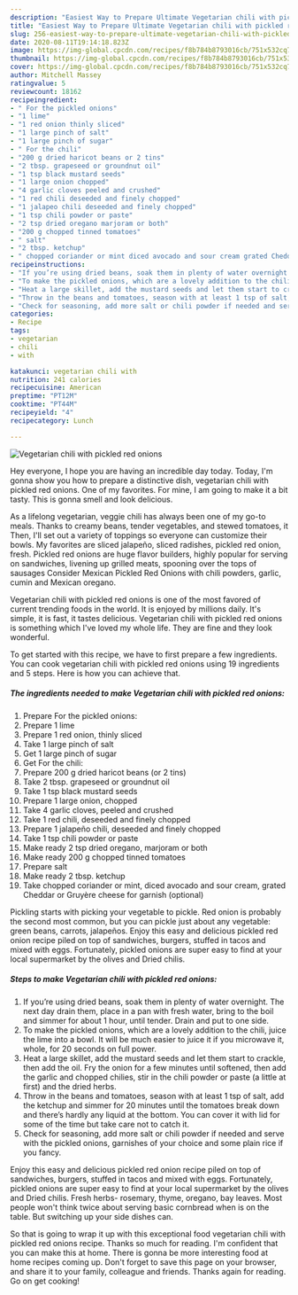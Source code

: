 ```yaml
---
description: "Easiest Way to Prepare Ultimate Vegetarian chili with pickled red onions"
title: "Easiest Way to Prepare Ultimate Vegetarian chili with pickled red onions"
slug: 256-easiest-way-to-prepare-ultimate-vegetarian-chili-with-pickled-red-onions
date: 2020-08-11T19:14:18.823Z
image: https://img-global.cpcdn.com/recipes/f8b784b8793016cb/751x532cq70/vegetarian-chili-with-pickled-red-onions-recipe-main-photo.jpg
thumbnail: https://img-global.cpcdn.com/recipes/f8b784b8793016cb/751x532cq70/vegetarian-chili-with-pickled-red-onions-recipe-main-photo.jpg
cover: https://img-global.cpcdn.com/recipes/f8b784b8793016cb/751x532cq70/vegetarian-chili-with-pickled-red-onions-recipe-main-photo.jpg
author: Mitchell Massey
ratingvalue: 5
reviewcount: 18162
recipeingredient:
- " For the pickled onions"
- "1 lime"
- "1 red onion thinly sliced"
- "1 large pinch of salt"
- "1 large pinch of sugar"
- " For the chili"
- "200 g dried haricot beans or 2 tins"
- "2 tbsp. grapeseed or groundnut oil"
- "1 tsp black mustard seeds"
- "1 large onion chopped"
- "4 garlic cloves peeled and crushed"
- "1 red chili deseeded and finely chopped"
- "1 jalapeo chili deseeded and finely chopped"
- "1 tsp chili powder or paste"
- "2 tsp dried oregano marjoram or both"
- "200 g chopped tinned tomatoes"
- " salt"
- "2 tbsp. ketchup"
- " chopped coriander or mint diced avocado and sour cream grated Cheddar or Gruyre cheese for garnish optional"
recipeinstructions:
- "If you’re using dried beans, soak them in plenty of water overnight. The next day drain them, place in a pan with fresh water, bring to the boil and simmer for about 1 hour, until tender. Drain and put to one side."
- "To make the pickled onions, which are a lovely addition to the chili, juice the lime into a bowl. It will be much easier to juice it if you microwave it, whole, for 20 seconds on full power."
- "Heat a large skillet, add the mustard seeds and let them start to crackle, then add the oil. Fry the onion for a few minutes until softened, then add the garlic and chopped chilies, stir in the chili powder or paste (a little at first) and the dried herbs."
- "Throw in the beans and tomatoes, season with at least 1 tsp of salt, add the ketchup and simmer for 20 minutes until the tomatoes break down and there’s hardly any liquid at the bottom. You can cover it with lid for some of the time but take care not to catch it."
- "Check for seasoning, add more salt or chili powder if needed and serve with the pickled onions, garnishes of your choice and some plain rice if you fancy."
categories:
- Recipe
tags:
- vegetarian
- chili
- with

katakunci: vegetarian chili with 
nutrition: 241 calories
recipecuisine: American
preptime: "PT12M"
cooktime: "PT44M"
recipeyield: "4"
recipecategory: Lunch

---
```



![Vegetarian chili with pickled red onions](https://img-global.cpcdn.com/recipes/f8b784b8793016cb/751x532cq70/vegetarian-chili-with-pickled-red-onions-recipe-main-photo.jpg)

Hey everyone, I hope you are having an incredible day today. Today, I'm gonna show you how to prepare a distinctive dish, vegetarian chili with pickled red onions. One of my favorites. For mine, I am going to make it a bit tasty. This is gonna smell and look delicious.

As a lifelong vegetarian, veggie chili has always been one of my go-to meals. Thanks to creamy beans, tender vegetables, and stewed tomatoes, it Then, I&#39;ll set out a variety of toppings so everyone can customize their bowls. My favorites are sliced jalapeño, sliced radishes, pickled red onion, fresh. Pickled red onions are huge flavor builders, highly popular for serving on sandwiches, livening up grilled meats, spooning over the tops of sausages Consider Mexican Pickled Red Onions with chili powders, garlic, cumin and Mexican oregano.

Vegetarian chili with pickled red onions is one of the most favored of current trending foods in the world. It is enjoyed by millions daily. It's simple, it is fast, it tastes delicious. Vegetarian chili with pickled red onions is something which I've loved my whole life. They are fine and they look wonderful.


To get started with this recipe, we have to first prepare a few ingredients. You can cook vegetarian chili with pickled red onions using 19 ingredients and 5 steps. Here is how you can achieve that.

<!--inarticleads1-->

##### The ingredients needed to make Vegetarian chili with pickled red onions:

1. Prepare  For the pickled onions:
1. Prepare 1 lime
1. Prepare 1 red onion, thinly sliced
1. Take 1 large pinch of salt
1. Get 1 large pinch of sugar
1. Get  For the chili:
1. Prepare 200 g dried haricot beans (or 2 tins)
1. Take 2 tbsp. grapeseed or groundnut oil
1. Take 1 tsp black mustard seeds
1. Prepare 1 large onion, chopped
1. Take 4 garlic cloves, peeled and crushed
1. Take 1 red chili, deseeded and finely chopped
1. Prepare 1 jalapeño chili, deseeded and finely chopped
1. Take 1 tsp chili powder or paste
1. Make ready 2 tsp dried oregano, marjoram or both
1. Make ready 200 g chopped tinned tomatoes
1. Prepare  salt
1. Make ready 2 tbsp. ketchup
1. Take  chopped coriander or mint, diced avocado and sour cream, grated Cheddar or Gruyère cheese for garnish (optional)


Pickling starts with picking your vegetable to pickle. Red onion is probably the second most common, but you can pickle just about any vegetable: green beans, carrots, jalapeños. Enjoy this easy and delicious pickled red onion recipe piled on top of sandwiches, burgers, stuffed in tacos and mixed with eggs. Fortunately, pickled onions are super easy to find at your local supermarket by the olives and Dried chilis. 

<!--inarticleads2-->

##### Steps to make Vegetarian chili with pickled red onions:

1. If you’re using dried beans, soak them in plenty of water overnight. The next day drain them, place in a pan with fresh water, bring to the boil and simmer for about 1 hour, until tender. Drain and put to one side.
1. To make the pickled onions, which are a lovely addition to the chili, juice the lime into a bowl. It will be much easier to juice it if you microwave it, whole, for 20 seconds on full power.
1. Heat a large skillet, add the mustard seeds and let them start to crackle, then add the oil. Fry the onion for a few minutes until softened, then add the garlic and chopped chilies, stir in the chili powder or paste (a little at first) and the dried herbs.
1. Throw in the beans and tomatoes, season with at least 1 tsp of salt, add the ketchup and simmer for 20 minutes until the tomatoes break down and there’s hardly any liquid at the bottom. You can cover it with lid for some of the time but take care not to catch it.
1. Check for seasoning, add more salt or chili powder if needed and serve with the pickled onions, garnishes of your choice and some plain rice if you fancy.


Enjoy this easy and delicious pickled red onion recipe piled on top of sandwiches, burgers, stuffed in tacos and mixed with eggs. Fortunately, pickled onions are super easy to find at your local supermarket by the olives and Dried chilis. Fresh herbs- rosemary, thyme, oregano, bay leaves. Most people won&#39;t think twice about serving basic cornbread when is on the table. But switching up your side dishes can. 

So that is going to wrap it up with this exceptional food vegetarian chili with pickled red onions recipe. Thanks so much for reading. I'm confident that you can make this at home. There is gonna be more interesting food at home recipes coming up. Don't forget to save this page on your browser, and share it to your family, colleague and friends. Thanks again for reading. Go on get cooking!
